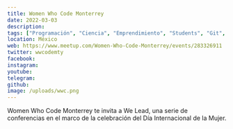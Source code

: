 ```yaml
---
title: Women Who Code Monterrey
date: 2022-03-03
description: 
tags: ["Programación", "Ciencia", "Emprendimiento", "Students", "Git", "Webinars", "Hackathones"]
location: México
web: https://www.meetup.com/Women-Who-Code-Monterrey/events/283326911
twitter: wwcodemty
facebook: 
instagram: 
youtube: 
telegram: 
github: 
image: /uploads/wwc.png
---
```

Women Who Code Monterrey te invita a We Lead, una serie de conferencias en el marco de la celebración del Día Internacional de la Mujer.


